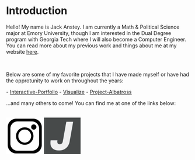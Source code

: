 <h1>Introduction</h1>

<p>Hello! My name is Jack Anstey. I am currently a Math & Political Science major at Emory University, though I am interested in the Dual Degree program with Georgia Tech where I will also become a Computer Engineer. You can read more about my previous work and things about me at my website <a href = "https://jackanstey.com/">here</a>.</p>
<br>
<p>Below are some of my favorite projects that I have made myself or have had the opprotunity to work on throughout the years:</p>
	- <a href = "https://github.com/Jack-Anstey/Interactive-Portfolio">Interactive-Portfolio</a>
	- <a href = "https://github.com/Jack-Anstey/Visualize">Visualize</a>
	- <a href = "https://github.com/Jack-Anstey/Project-Albatross">Project-Albatross</a>
<p>...and many others to come! You can find me at one of the links below:</p>
<br>
<a href = "https://www.instagram.com/jack.anstey/"><img src = "assets/ig.png" alt = "Instagram logo" width="100"></a>
<a href = "https://jackanstey.com/"><img src = "assets/website.png" alt = "Personal Website Logo" width="100"></a>
